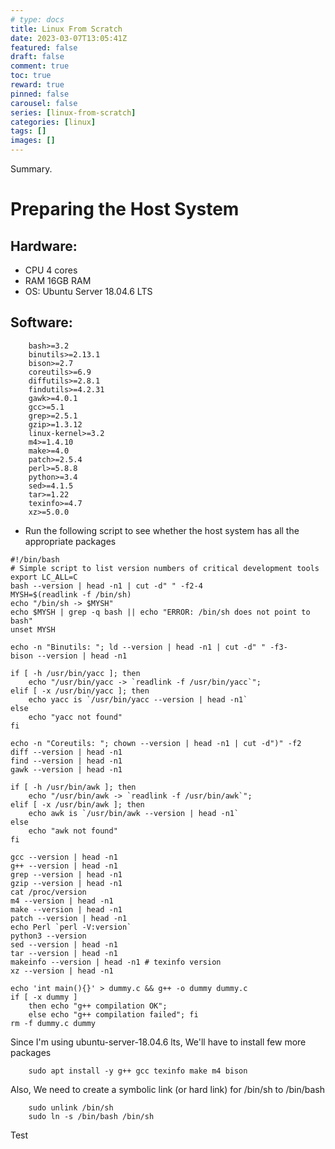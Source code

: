 ```yaml
---
# type: docs 
title: Linux From Scratch
date: 2023-03-07T13:05:41Z
featured: false
draft: false
comment: true
toc: true
reward: true
pinned: false
carousel: false
series: [linux-from-scratch]
categories: [linux]
tags: []
images: []
---
```


Summary.

<!--more-->

# Preparing the Host System
## Hardware:
- CPU 4 cores
- RAM 16GB RAM
- OS: Ubuntu Server 18.04.6 LTS
## Software:
```
    bash>=3.2
    binutils>=2.13.1
    bison>=2.7
    coreutils>=6.9
    diffutils>=2.8.1
    findutils>=4.2.31
    gawk>=4.0.1
    gcc>=5.1
    grep>=2.5.1
    gzip>=1.3.12
    linux-kernel>=3.2
    m4>=1.4.10
    make>=4.0
    patch>=2.5.4
    perl>=5.8.8
    python>=3.4
    sed>=4.1.5
    tar>=1.22
    texinfo>=4.7
    xz>=5.0.0
```
- Run the following script to see whether the host system has all the appropriate packages
```
#!/bin/bash
# Simple script to list version numbers of critical development tools
export LC_ALL=C
bash --version | head -n1 | cut -d" " -f2-4
MYSH=$(readlink -f /bin/sh)
echo "/bin/sh -> $MYSH"
echo $MYSH | grep -q bash || echo "ERROR: /bin/sh does not point to bash"
unset MYSH

echo -n "Binutils: "; ld --version | head -n1 | cut -d" " -f3-
bison --version | head -n1

if [ -h /usr/bin/yacc ]; then
    echo "/usr/bin/yacc -> `readlink -f /usr/bin/yacc`";
elif [ -x /usr/bin/yacc ]; then
    echo yacc is `/usr/bin/yacc --version | head -n1`
else
    echo "yacc not found"
fi

echo -n "Coreutils: "; chown --version | head -n1 | cut -d")" -f2
diff --version | head -n1
find --version | head -n1
gawk --version | head -n1

if [ -h /usr/bin/awk ]; then
    echo "/usr/bin/awk -> `readlink -f /usr/bin/awk`";
elif [ -x /usr/bin/awk ]; then
    echo awk is `/usr/bin/awk --version | head -n1`
else
    echo "awk not found"
fi

gcc --version | head -n1
g++ --version | head -n1
grep --version | head -n1
gzip --version | head -n1
cat /proc/version
m4 --version | head -n1
make --version | head -n1
patch --version | head -n1
echo Perl `perl -V:version`
python3 --version
sed --version | head -n1
tar --version | head -n1
makeinfo --version | head -n1 # texinfo version
xz --version | head -n1

echo 'int main(){}' > dummy.c && g++ -o dummy dummy.c
if [ -x dummy ]
    then echo "g++ compilation OK";
    else echo "g++ compilation failed"; fi
rm -f dummy.c dummy
```
Since I'm using ubuntu-server-18.04.6 lts, We'll have to install few more packages
```
    sudo apt install -y g++ gcc texinfo make m4 bison
```
Also, We need to create a symbolic link (or hard link) for /bin/sh to /bin/bash
```
    sudo unlink /bin/sh
    sudo ln -s /bin/bash /bin/sh
```

Test